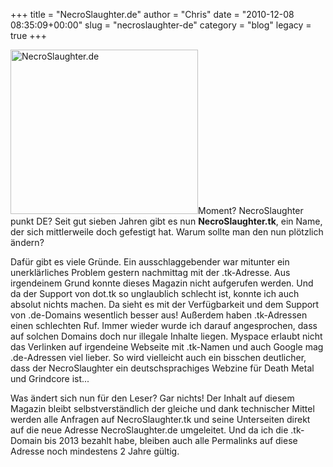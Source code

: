 +++
title = "NecroSlaughter.de"
author = "Chris"
date = "2010-12-08 08:35:09+00:00"
slug = "necroslaughter-de"
category = "blog"
legacy = true
+++

<img src="http://necroslaughter.de/wp-content/themes/necro_3.4/images/grindy.jpg" width="300" height="263" alt="NecroSlaughter.de" class="imgRight" />Moment? NecroSlaughter punkt DE? Seit gut sieben Jahren gibt es nun **NecroSlaughter.tk**, ein Name, der sich mittlerweile doch gefestigt hat. Warum sollte man den nun plötzlich ändern? 

Dafür gibt es viele Gründe. Ein ausschlaggebender war mitunter ein unerklärliches Problem gestern nachmittag mit der .tk-Adresse. Aus irgendeinem Grund konnte dieses Magazin nicht aufgerufen werden. Und da der Support von dot.tk so unglaublich schlecht ist, konnte ich auch absolut nichts machen. Da sieht es mit der Verfügbarkeit und dem Support von .de-Domains wesentlich besser aus!
Außerdem haben .tk-Adressen einen schlechten Ruf. Immer wieder wurde ich darauf angesprochen, dass auf solchen Domains doch nur illegale Inhalte liegen. Myspace erlaubt nicht das Verlinken auf irgendeine Webseite mit .tk-Namen und auch Google mag .de-Adressen viel lieber. So wird vielleicht auch ein bisschen deutlicher, dass der NecroSlaughter ein deutschsprachiges Webzine für Death Metal und Grindcore ist...

Was ändert sich nun für den Leser? Gar nichts! Der Inhalt auf diesem Magazin bleibt selbstverständlich der gleiche und dank technischer Mittel werden alle Anfragen auf NecroSlaughter.tk und seine Unterseiten direkt auf die neue Adresse NecroSlaughter.de umgeleitet. Und da ich die .tk-Domain bis 2013 bezahlt habe, bleiben auch alle Permalinks auf diese Adresse noch mindestens 2 Jahre gültig.

